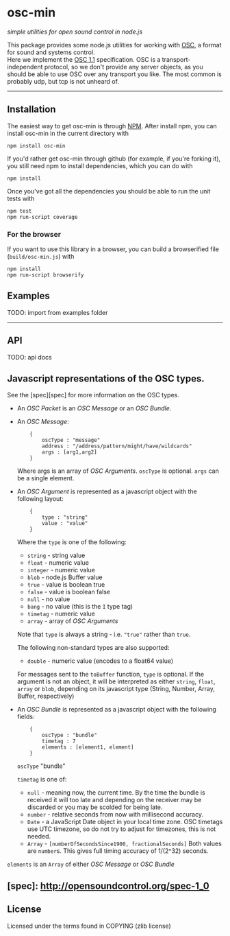 # osc-min

_simple utilities for open sound control in node.js_

This package provides some node.js utilities for working with
[OSC](http://opensoundcontrol.org/), a format for sound and systems control.  
 Here we implement the [OSC 1.1][spec11] specification. OSC is a transport-independent
protocol, so we don't provide any server objects, as you should be able to
use OSC over any transport you like. The most common is probably udp, but tcp
is not unheard of.

[spec11]: http://opensoundcontrol.org/spec-1_1

---

## Installation

The easiest way to get osc-min is through [NPM](http://npmjs.org).
After install npm, you can install osc-min in the current directory with

```
npm install osc-min
```

If you'd rather get osc-min through github (for example, if you're forking
it), you still need npm to install dependencies, which you can do with

```
npm install
```

Once you've got all the dependencies you should be able to run the unit
tests with

```
npm test
npm run-script coverage
```

### For the browser

If you want to use this library in a browser, you can build a browserified file (`build/osc-min.js`) with

```
npm install
npm run-script browserify
```

## Examples

TODO: import from examples folder

---

## API

TODO: api docs

## Javascript representations of the OSC types.

See the [spec][spec] for more information on the OSC types.

- An _OSC Packet_ is an _OSC Message_ or an _OSC Bundle_.

- An _OSC Message_:

          {
              oscType : "message"
              address : "/address/pattern/might/have/wildcards"
              args : [arg1,arg2]
          }

  Where args is an array of _OSC Arguments_. `oscType` is optional.
  `args` can be a single element.

- An _OSC Argument_ is represented as a javascript object with the following layout:

          {
              type : "string"
              value : "value"
          }

  Where the `type` is one of the following:

  - `string` - string value
  - `float` - numeric value
  - `integer` - numeric value
  - `blob` - node.js Buffer value
  - `true` - value is boolean true
  - `false` - value is boolean false
  - `null` - no value
  - `bang` - no value (this is the `I` type tag)
  - `timetag` - numeric value
  - `array` - array of _OSC Arguments_

  Note that `type` is always a string - i.e. `"true"` rather than `true`.

  The following non-standard types are also supported:

  - `double` - numeric value (encodes to a float64 value)

  For messages sent to the `toBuffer` function, `type` is optional.
  If the argument is not an object, it will be interpreted as either
  `string`, `float`, `array` or `blob`, depending on its javascript type
  (String, Number, Array, Buffer, respectively)

- An _OSC Bundle_ is represented as a javascript object with the following fields:

          {
              oscType : "bundle"
              timetag : 7
              elements : [element1, element]
          }

  `oscType` "bundle"

  `timetag` is one of:

  - `null` - meaning now, the current time.
    By the time the bundle is received it will too late and depending
    on the receiver may be discarded or you may be scolded for being late.
  - `number` - relative seconds from now with millisecond accuracy.
  - `Date` - a JavaScript Date object in your local time zone.
    OSC timetags use UTC timezone, so do not try to adjust for timezones,
    this is not needed.
  - `Array` - `[numberOfSecondsSince1900, fractionalSeconds]`
    Both values are `number`s. This gives full timing accuracy of 1/(2^32) seconds.

`elements` is an `Array` of either _OSC Message_ or _OSC Bundle_

## [spec]: http://opensoundcontrol.org/spec-1_0

## License

Licensed under the terms found in COPYING (zlib license)
